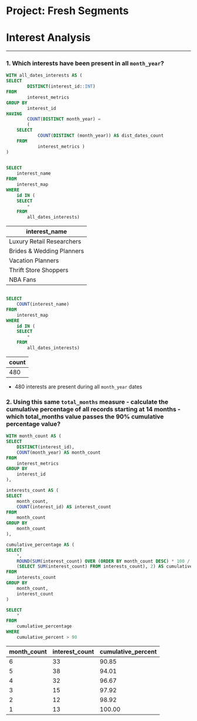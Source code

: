 # Project: Fresh Segments

# Interest Analysis



--- 
### 1. Which interests have been present in all `month_year`?

````sql
WITH all_dates_interests AS (
SELECT
		DISTINCT(interest_id::INT)
FROM
		interest_metrics
GROUP BY
		interest_id
HAVING
		COUNT(DISTINCT month_year) =
		(
	SELECT
			COUNT(DISTINCT (month_year)) AS dist_dates_count
	FROM
			interest_metrics )
)
	

SELECT
	interest_name
FROM
	interest_map
WHERE
	id IN (
	SELECT
		*
	FROM
		all_dates_interests)
````

|interest_name|
|-------------|
|Luxury Retail Researchers|
|Brides & Wedding Planners|
|Vacation Planners|
|Thrift Store Shoppers|
|NBA Fans|


````sql

SELECT
	COUNT(interest_name)
FROM
	interest_map
WHERE
	id IN (
	SELECT
		*
	FROM
		all_dates_interests)
````

|count|
|-----|
|480|

- 480 interests are present during all `month_year` dates

  
### 2. Using this same `total_months` measure - calculate the cumulative percentage of all records starting at 14 months - which total_months value passes the 90% cumulative percentage value?

````sql 
WITH month_count AS (
SELECT
	DISTINCT(interest_id),
	COUNT(month_year) AS month_count
FROM
	interest_metrics
GROUP BY
	interest_id
),

interests_count AS (
SELECT
	month_count,
	COUNT(interest_id) AS interest_count
FROM
	month_count
GROUP BY
	month_count
),

cumulative_percentage AS (
SELECT 
	*, 
	ROUND(SUM(interest_count) OVER (ORDER BY month_count DESC) * 100 / 
	(SELECT SUM(interest_count) FROM interests_count), 2) AS cumulative_percent
FROM
	interests_count
GROUP BY
	month_count,
	interest_count
)

SELECT
	*
FROM
	cumulative_percentage
WHERE
	cumulative_percent > 90
````

|month_count|interest_count|cumulative_percent|
|-----------|--------------|------------------|
|6|33|90.85|
|5|38|94.01|
|4|32|96.67|
|3|15|97.92|
|2|12|98.92|
|1|13|100.00|










